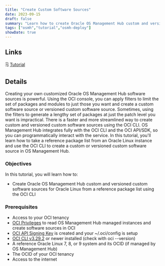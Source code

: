 ```yaml
---
title: "Create Custom Software Sources"
date: 2023-09-15
draft: false
summary: "Learn how to create Oracle OS Management Hub custom and versioned custom software sources for Oracle Linux from a reference package list using the OCI CLI."
tags: ["osmh","tutorial","osmh-deploy"]
showDate: true
---
```


## Links

:spiral_notepad: [Tutorial](https://docs.oracle.com/en/learn/osmh-custom-swsrc-cli)

## Details

Creating your own customized Oracle OS Management Hub software sources is powerful. Using the OCI console, you can apply filters to limit the set of packages and modules to just those you want and create a custom software source or versioned custom software source. Sometimes, using the filters to generate a lengthy set of packages at just the patch level you want is impractical. There is a faster and more streamlined way to create custom and versioned custom software sources using the OCI CLI. OS Management Hub integrates fully with the OCI CLI and the OCI API/SDK, so you can programmatically interact with the service. In this tutorial, you'll learn how to take a reference package list from an Oracle Linux instance and use the OCI CLI to create a custom or versioned custom software source in OS Management Hub.

### Objectives

In this tutorial, you will learn how to:

- Create Oracle OS Management Hub custom and versioned custom software sources for Oracle Linux from a reference package list using the OCI CLI

### Prerequisites

- Access to your OCI tenancy
- [OCI Privileges](https://docs.oracle.com/iaas/osmh/doc/getstarted.htm#required-iam-policies) to read OS Management Hub managed instances and create software sources in OCI
- [OCI API Signing Key](https://docs.oracle.com/iaas/Content/API/Concepts/apisigningkey.htm) is created and your ~/.oci/config is setup
- [OCI CLI v3.29.2](https://docs.oracle.com/iaas/Content/API/SDKDocs/cliinstall.htm#Quickstart) or newer installed (check with oci --version)
- A reference Oracle Linux 7, 8, or 9 system and its OCID (if managed by OS Management Hub)
- The OCID of your OCI tenancy
- Access to the internet
